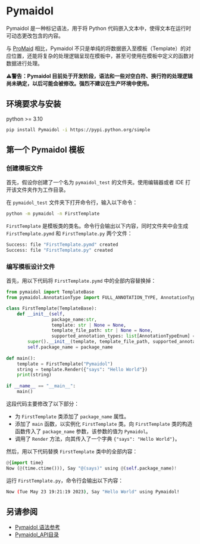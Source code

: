 # Pymaidol

Pymaidol 是一种标记语法，用于将 Python 代码嵌入文本中，使得文本在运行时可动态更改包含的内容。

与 [ProMaid](https://github.com/Eterance/ProMaid) 相比，Pymaidol 不只是单纯的将数据嵌入至模板（Template）的对应位置，还能将复杂的处理逻辑呈现在模板中，甚至可使用在模板中定义的函数对数据进行处理。

⚠**警告：Pymaidol 目前处于开发阶段，语法和一些对空白符、换行符的处理逻辑尚未确定，以后可能会被修改。强烈不建议在生产环境中使用。**

## 环境要求与安装

python >= 3.10

``` bash
pip install Pymaidol -i https://pypi.python.org/simple
```

## 第一个 Pymaidol 模板

### 创建模板文件

首先，假设你创建了一个名为 `pymaidol_test` 的文件夹。使用编辑器或者 IDE 打开该文件夹作为工作目录。

在 `pymaidol_test` 文件夹下打开命令行，输入以下命令：

``` bash
python -m pymaidol -n FirstTemplate
```

`FirstTemplate` 是模板类的类名。命令行会输出以下内容，同时文件夹中会生成 `FirstTemplate.pymd` 和 `FirstTemplate.py` 两个文件：

``` bash
Success: file "FirstTemplate.pymd" created
Success: file "FirstTemplate.py" created
```

### 编写模板设计文件

首先，用以下代码将 `FirstTemplate.pymd` 中的全部内容替换掉：

``` python
from pymaidol import TemplateBase
from pymaidol.AnnotationType import FULL_ANNOTATION_TYPE, AnnotationTypeEnum

class FirstTemplate(TemplateBase):
    def __init__(self, 
                 package_name:str, 
                 template: str | None = None, 
                 template_file_path: str | None = None, 
                 supported_annotation_types: list[AnnotationTypeEnum] = FULL_ANNOTATION_TYPE) -> None:
        super().__init__(template, template_file_path, supported_annotation_types)
        self.package_name = package_name
        
def main():
    template = FirstTemplate("Pymaidol")
    string = template.Render({"says": "Hello World"})
    print(string)
    
if __name__ == "__main__":
    main()
```

这段代码主要修改了以下部分：

- 为 `FirstTemplate` 类添加了 `package_name` 属性。
- 添加了 `main` 函数，以实例化 `FirstTemplate` 类。向 `FirstTemplate` 类的构造函数传入了 `package_name` 参数，该参数的值为 `Pymaidol`。
- 调用了 `Render` 方法，向其传入了一个字典 `{"says": "Hello World"}`。

然后，用以下代码替换 `FirstTemplate` 类中的全部内容：

``` python
@{import time}
Now (@(time.ctime())), Say "@(says)" using @(self.package_name)!
```

运行 `FirstTemplate.py`，命令行会输出以下内容：

``` bash
Now (Tue May 23 19:21:19 2023), Say "Hello World" using Pymaidol!
```

## 另请参阅

- [Pymaidol 语法参考](docs/zh-cn/语法参考.md)
- [Pymaidol_API目录](docs/zh-cn/Pymaidol_API%E7%9B%AE%E5%BD%95.md)
